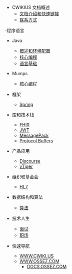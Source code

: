 - CWIKIUS 文档概述
  - [文档介绍和快速链接](README.md)
  - [联系方式](CONTACT.md)

-程序语言
  - Java
    - [概述和环境配置](programming-language/java/_README.md)
    - [核心编程](programming-language/java/core/_README.md)
    - [语言基础](programming-language/java/fundamentals/_README.md)
  - Mumps
    - [核心编程](programming-language/java/core/_README.md)

- 框架
  - [Spring](framework/spring/_README.md)

- 库和技术栈
  - [FHIR](tech-stack/fhir.md)
  - [JWT](tech-stack/jwt/README.md)
  - [MessagePack](tech-stack/message-pack/index.md)
  - [Protocol Buffers](tech-stack/protocol-buffers/index.md)
  
- 产品应用
  - [Discourse](product/discourse/index.md)
  - [vTiger](product/vtiger/_index.md)

- 组织和基金会
    - [HL7](organization-foundation/hl7.md)

- 数据结构和算法
  - [算法](algorithm/_index.md)

- 技术人生
  - [面试](work/interview/_index.md)
  - [职场](work/workplace/_index.md)
  

- 快速导航
  - [WWW.CWIKI.US](https://www.cwiki.us/)
  - [WWW.OSSEZ.COM](https://www.ossez.com/categories)
    - [DOCS.OSSEZ.COM](https://docs.ossez.com/#/)
  